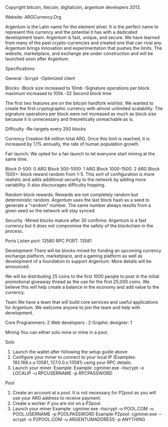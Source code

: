 
Copyright bitcoin, litecoin, digitalcoin, argentum developers 2013.

Website: ARGCurrency.Org

Argentum is the Latin name for the element silver. It is the perfect name to represent this currency and the potential it has with a dedicated development team. Argentum is fast, unique, and secure. We have learned from many of the past crypto-currencies and created one that can rival any. Argentum brings innovation and experimentation that pushes the limits. The website, marketplace, and exchange are under construction and will be launched soon after Argentum.

Specifications

General
-Scrypt
-Optimized client

Blocks
-Block size increased to 10mb
-Signature operations per block maximum increased to 100k
-32 Second block time

The first two features are on the bitcoin hardfork wishlist. We wanted to create the first cryptographic currency with almost unlimited scalability. The signature operations per block were not increased as much as block size because it is unnecessary and theoretically unreachable as is.

Difficulty
-Re-targets every 250 blocks

Currency Creation
64 million total ARG. Once this limit is reached, it is increased by 1.1% annually, the rate of human population growth.

Fair launch:
We opted for a fair launch to let everyone start mining at the same time.

Block 0-500: 0 ARG
Block 500-1000: 1 ARG
Block 1000-1500: 2 ARG
Block 1500+: block reward random from 1-5. This sort of configuration is more realistic and adds additional security to the network by adding more variability. It also discourages difficulty hopping.

Random block rewards: Rewards are not completely random but deterministic random. Argentum uses the last block hash as a seed to generate a "random" number. The same number always results from a given seed so the network will stay synced.

Security
-Mined blocks mature after 30 confirms: Argentum is a fast currency but it does not compromise the safety of the blockchain in the process.

Ports
Listen port: 13580
RPC PORT: 13581

Development
There will be blocks mined for funding an upcoming currency exchange platform, marketplace, and a gaming platform as well as development of a foundation to support Argentum. More details will be announced.

We will be distributing 25 coins to the first 1000 people to post in the initial promotional giveaway thread as the use for the first 25,000 coins. We believe this will help create  a balance in the economy and add value to the currency.

Team
We have a team that will build core services and useful applications for Argentum. We welcome anyone to join the team and help with development.

Core Programmers: 2
Web developers : 2
Graphic designer: 1

Mining
You can either solo mine or mine in a pool.

Solo
1. Launch the wallet after following the setup guide above
2. Configure your miner to connect to your local IP (Examples: 192.168.x.x:13581, 127.0.0.x:13581) using your RPC details.
3. Launch your miner.
    Example:  Example: cgminer.exe -ñscrypt -o LOCALIP -u RPCUSERNAME -p RPCPASSWORD


Pool
1. Create an account at a pool. It is not necessary for P2pool as you will use your ARG address to receive payment.
2. Create a worker if you are not on a P2pool.
2. Launch your miner
    Example: cgminer.exe -ñscrypt -o POOL.COM -u POOL.USERNAME -p POOLPASSWORD
    Example P2pool: cgminer.exe --scrypt -o P2POOL.COM -u ARGENTUMADDRESS -p ANYTHING
